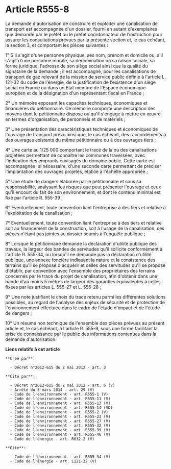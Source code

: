 # Article R555-8

La demande d'autorisation de construire et exploiter une canalisation de transport est accompagnée d'un dossier, fourni en
autant d'exemplaires que demandé par le préfet ou le préfet coordonnateur de l'instruction pour assurer les consultations
prévues par la présente section et, le cas échéant, la section 3, et comportant les pièces suivantes :

1° S'il s'agit d'une personne physique, ses nom, prénom et domicile ou, s'il s'agit d'une personne morale, sa dénomination ou
sa raison sociale, sa forme juridique, l'adresse de son siège social ainsi que la qualité du signataire de la demande ; il
est accompagné, pour les canalisations de transport de gaz relevant de la mission de service public définie à l'article L.
121-32 du code de l'énergie, de la justification de l'existence d'un siège social en France ou dans un Etat membre de
l'Espace économique européen et de la désignation d'un représentant fiscal en France ;

2° Un mémoire exposant les capacités techniques, économiques et financières du pétitionnaire. Ce mémoire comporte une
description des moyens dont le pétitionnaire dispose ou qu'il s'engage à mettre en œuvre en termes d'organisation, de
personnels et de matériels ;

3° Une présentation des caractéristiques techniques et économiques de l'ouvrage de transport prévu ainsi que, le cas échéant,
des raccordements à des ouvrages existants du même pétitionnaire ou à des ouvrages tiers ;

4° Une carte au 1/25 000 comportant le tracé de la ou des canalisations projetées permettant de connaître les communes
traversées, avec l'indication des emprunts envisagés du domaine public. Cette carte est accompagnée, si nécessaire, d'une
seconde carte permettant de préciser l'implantation des ouvrages projetés, établie à l'échelle appropriée ;

5° Une étude de dangers élaborée par le pétitionnaire et sous sa responsabilité, analysant les risques que peut présenter
l'ouvrage et ceux qu'il encourt du fait de son environnement, et dont le contenu minimal est fixé par l'article R. 555-39 ;

6° Eventuellement, toute convention liant l'entreprise à des tiers et relative à l'exploitation de la canalisation ;

7° Eventuellement, toute convention liant l'entreprise à des tiers et relative soit au financement de la construction, soit à
l'usage de la canalisation, ces pièces n'étant pas jointes au dossier soumis à l'enquête publique ;

8° Lorsque le pétitionnaire demande la déclaration d'utilité publique des travaux, la largeur des bandes de servitudes qu'il
sollicite conformément à l'article R. 555-34, ou lorsqu'il ne demande pas la déclaration d'utilité publique, une annexe
foncière indiquant la nature et la consistance des terrains qu'il se propose d'acquérir et celles des servitudes qu'il se
propose d'établir, par convention avec l'ensemble des propriétaires des terrains concernés par le tracé du projet de
canalisation, afin d'obtenir dans une bande d'au moins 5 mètres de largeur des garanties équivalentes à celles fixées par les
articles L. 555-27 et L. 555-28 ;

9° Une note justifiant le choix du tracé retenu parmi les différentes solutions possibles, au regard de l'analyse des enjeux
de sécurité et de protection de l'environnement effectuée dans le cadre de l'étude d'impact et de l'étude de dangers ;

10° Un résumé non technique de l'ensemble des pièces prévues au présent article et, le cas échéant, à l'article R. 555-9,
sous une forme facilitant la prise de connaissance par le public des informations contenues dans la demande d'autorisation.

**Liens relatifs à cet article**

	**Créé par**:

	  - Décret n°2012-615 du 2 mai 2012 - art. 3

	**Cité par**:

	  - Décret n°2012-615 du 2 mai 2012 - art. 6 (V)
	  - Arrêté du 5 mars 2014 - art. 29 (V)
	  - Code de l'environnement - art. R555-1 (V)
	  - Code de l'environnement - art. R555-11 (V)
	  - Code de l'environnement - art. R555-13 (V)
	  - Code de l'environnement - art. R555-14 (VD)
	  - Code de l'environnement - art. R555-2 (V)
	  - Code de l'environnement - art. R555-23 (V)
	  - Code de l'environnement - art. R555-27 (V)
	  - Code de l'environnement - art. R555-32 (V)
	  - Code de l'environnement - art. R555-39 (V)
	  - Code de l'environnement - art. R555-46 (V)
	  - Code de l'énergie - art. R632-2 (V)

	**Cite**:

	  - Code de l'environnement - art. R555-34 (V)
	  - Code de l'énergie - art. L121-32 (V)
